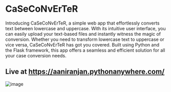 # CaSeCoNvErTeR
Introducing CaSeCoNvErTeR, a simple web app that effortlessly converts text between lowercase and uppercase. With its intuitive user interface, you can easily upload your text-based files and instantly witness the magic of conversion. Whether you need to transform lowercase text to uppercase or vice versa, CaSeCoNvErTeR has got you covered. Built using Python and the Flask framework, this app offers a seamless and efficient solution for all your case conversion needs.

## Live at https://aaniranjan.pythonanywhere.com/

![image](https://github.com/Aaniranjan-Saraf/CaSeCoNvErTeR/assets/97801096/dcb03816-ae9f-4118-ae1c-07648655ad7b)
